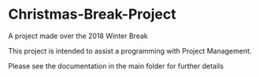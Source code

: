 # Christmas-Break-Project
A project made over the 2018 Winter Break

This project is intended to assist a programming with Project Management.

Please see the documentation in the main folder for further details
